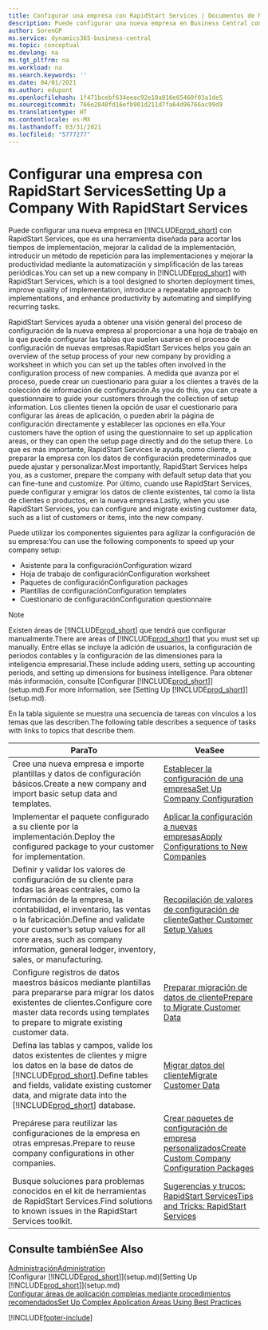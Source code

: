 ```yaml
---
title: Configurar una empresa con RapidStart Services | Documentos de Microsoft
description: Puede configurar una nueva empresa en Business Central con RapidStart Services, que es una herramienta diseñada para acortar los tiempos de implementación, mejorar la calidad de la implementación, introducir un método de repetición para las implementaciones y mejorar la productividad mediante la automatización y simplificación de las tareas periódicas.
author: SorenGP
ms.service: dynamics365-business-central
ms.topic: conceptual
ms.devlang: na
ms.tgt_pltfrm: na
ms.workload: na
ms.search.keywords: ''
ms.date: 04/01/2021
ms.author: edupont
ms.openlocfilehash: 1f471bcebf634eeac92e10a816e65460f03a1de5
ms.sourcegitcommit: 766e2840fd16efb901d211d7fa64d96766ac99d9
ms.translationtype: HT
ms.contentlocale: es-MX
ms.lasthandoff: 03/31/2021
ms.locfileid: "5777277"
---
```

# <a name="setting-up-a-company-with-rapidstart-services"></a><span data-ttu-id="5841a-103">Configurar una empresa con RapidStart Services</span><span class="sxs-lookup"><span data-stu-id="5841a-103">Setting Up a Company With RapidStart Services</span></span>
<span data-ttu-id="5841a-104">Puede configurar una nueva empresa en [!INCLUDE[prod_short](includes/prod_short.md)] con RapidStart Services, que es una herramienta diseñada para acortar los tiempos de implementación, mejorar la calidad de la implementación, introducir un método de repetición para las implementaciones y mejorar la productividad mediante la automatización y simplificación de las tareas periódicas.</span><span class="sxs-lookup"><span data-stu-id="5841a-104">You can set up a new company in [!INCLUDE[prod_short](includes/prod_short.md)] with RapidStart Services, which is a tool designed to shorten deployment times, improve quality of implementation, introduce a repeatable approach to implementations, and enhance productivity by automating and simplifying recurring tasks.</span></span>  

<span data-ttu-id="5841a-105">RapidStart Services ayuda a obtener una visión general del proceso de configuración de la nueva empresa al proporcionar a una hoja de trabajo en la que puede configurar las tablas que suelen usarse en el proceso de configuración de nuevas empresas.</span><span class="sxs-lookup"><span data-stu-id="5841a-105">RapidStart Services helps you gain an overview of the setup process of your new company by providing a worksheet in which you can set up the tables often involved in the configuration process of new companies.</span></span> <span data-ttu-id="5841a-106">A medida que avanza por el proceso, puede crear un cuestionario para guiar a los clientes a través de la colección de información de configuración.</span><span class="sxs-lookup"><span data-stu-id="5841a-106">As you do this, you can create a questionnaire to guide your customers through the collection of setup information.</span></span> <span data-ttu-id="5841a-107">Los clientes tienen la opción de usar el cuestionario para configurar las áreas de aplicación, o pueden abrir la página de configuración directamente y establecer las opciones en ella.</span><span class="sxs-lookup"><span data-stu-id="5841a-107">Your customers have the option of using the questionnaire to set up application areas, or they can open the setup page directly and do the setup there.</span></span> <span data-ttu-id="5841a-108">Lo que es más importante, RapidStart Services le ayuda, como cliente, a preparar la empresa con los datos de configuración predeterminados que puede ajustar y personalizar.</span><span class="sxs-lookup"><span data-stu-id="5841a-108">Most importantly, RapidStart Services helps you, as a customer, prepare the company with default setup data that you can fine-tune and customize.</span></span> <span data-ttu-id="5841a-109">Por último, cuando use RapidStart Services, puede configurar y emigrar los datos de cliente existentes, tal como la lista de clientes o productos, en la nueva empresa.</span><span class="sxs-lookup"><span data-stu-id="5841a-109">Lastly, when you use RapidStart Services, you can configure and migrate existing customer data, such as a list of customers or items, into the new company.</span></span>

<span data-ttu-id="5841a-110">Puede utilizar los componentes siguientes para agilizar la configuración de su empresa:</span><span class="sxs-lookup"><span data-stu-id="5841a-110">You can use the following components to speed up your company setup:</span></span>  

-   <span data-ttu-id="5841a-111">Asistente para la configuración</span><span class="sxs-lookup"><span data-stu-id="5841a-111">Configuration wizard</span></span>  
-   <span data-ttu-id="5841a-112">Hoja de trabajo de configuración</span><span class="sxs-lookup"><span data-stu-id="5841a-112">Configuration worksheet</span></span>  
-   <span data-ttu-id="5841a-113">Paquetes de configuración</span><span class="sxs-lookup"><span data-stu-id="5841a-113">Configuration packages</span></span>  
-   <span data-ttu-id="5841a-114">Plantillas de configuración</span><span class="sxs-lookup"><span data-stu-id="5841a-114">Configuration templates</span></span>  
-   <span data-ttu-id="5841a-115">Cuestionario de configuración</span><span class="sxs-lookup"><span data-stu-id="5841a-115">Configuration questionnaire</span></span>  

> [!Note]  
>  <span data-ttu-id="5841a-116">Existen áreas de [!INCLUDE[prod_short](includes/prod_short.md)] que tendrá que configurar manualmente.</span><span class="sxs-lookup"><span data-stu-id="5841a-116">There are areas of [!INCLUDE[prod_short](includes/prod_short.md)] that you must set up manually.</span></span> <span data-ttu-id="5841a-117">Entre ellas se incluye la adición de usuarios, la configuración de periodos contables y la configuración de las dimensiones para la inteligencia empresarial.</span><span class="sxs-lookup"><span data-stu-id="5841a-117">These include adding users, setting up accounting periods, and setting up dimensions for business intelligence.</span></span> <span data-ttu-id="5841a-118">Para obtener más información, consulte [Configurar [!INCLUDE[prod_short](includes/prod_short.md)]](setup.md).</span><span class="sxs-lookup"><span data-stu-id="5841a-118">For more information, see [Setting Up [!INCLUDE[prod_short](includes/prod_short.md)]](setup.md).</span></span>

 <span data-ttu-id="5841a-119">En la tabla siguiente se muestra una secuencia de tareas con vínculos a los temas que las describen.</span><span class="sxs-lookup"><span data-stu-id="5841a-119">The following table describes a sequence of tasks with links to topics that describe them.</span></span>

|<span data-ttu-id="5841a-120">**Para**</span><span class="sxs-lookup"><span data-stu-id="5841a-120">**To**</span></span>|<span data-ttu-id="5841a-121">**Vea**</span><span class="sxs-lookup"><span data-stu-id="5841a-121">**See**</span></span>|  
|------------|-------------|  
|<span data-ttu-id="5841a-122">Cree una nueva empresa e importe plantillas y datos de configuración básicos.</span><span class="sxs-lookup"><span data-stu-id="5841a-122">Create a new company and import basic setup data and templates.</span></span>|[<span data-ttu-id="5841a-123">Establecer la configuración de una empresa</span><span class="sxs-lookup"><span data-stu-id="5841a-123">Set Up Company Configuration</span></span>](admin-set-up-company-configuration.md)|  
|<span data-ttu-id="5841a-124">Implementar el paquete configurado a su cliente por la implementación.</span><span class="sxs-lookup"><span data-stu-id="5841a-124">Deploy the configured package to your customer for implementation.</span></span>|[<span data-ttu-id="5841a-125">Aplicar la configuración a nuevas empresas</span><span class="sxs-lookup"><span data-stu-id="5841a-125">Apply Configurations to New Companies</span></span>](admin-apply-configuration-to-new-companies.md)|
|<span data-ttu-id="5841a-126">Definir y validar los valores de configuración de su cliente para todas las áreas centrales, como la información de la empresa, la contabilidad, el inventario, las ventas o la fabricación.</span><span class="sxs-lookup"><span data-stu-id="5841a-126">Define and validate your customer’s setup values for all core areas, such as company information, general ledger, inventory, sales, or manufacturing.</span></span>|[<span data-ttu-id="5841a-127">Recopilación de valores de configuración de cliente</span><span class="sxs-lookup"><span data-stu-id="5841a-127">Gather Customer Setup Values</span></span>](admin-gather-customer-setup-values.md)|  
|<span data-ttu-id="5841a-128">Configure registros de datos maestros básicos mediante plantillas para prepararse para migrar los datos existentes de clientes.</span><span class="sxs-lookup"><span data-stu-id="5841a-128">Configure core master data records using templates to prepare to migrate existing customer data.</span></span>|[<span data-ttu-id="5841a-129">Preparar migración de datos de cliente</span><span class="sxs-lookup"><span data-stu-id="5841a-129">Prepare to Migrate Customer Data</span></span>](admin-use-templates-to-prepare-customer-data-for-migration.md)|  
|<span data-ttu-id="5841a-130">Defina las tablas y campos, valide los datos existentes de clientes y migre los datos en la base de datos de [!INCLUDE[prod_short](includes/prod_short.md)].</span><span class="sxs-lookup"><span data-stu-id="5841a-130">Define tables and fields, validate existing customer data, and migrate data into the [!INCLUDE[prod_short](includes/prod_short.md)] database.</span></span>|[<span data-ttu-id="5841a-131">Migrar datos del cliente</span><span class="sxs-lookup"><span data-stu-id="5841a-131">Migrate Customer Data</span></span>](admin-migrate-customer-data.md)|
|<span data-ttu-id="5841a-132">Prepárese para reutilizar las configuraciones de la empresa en otras empresas.</span><span class="sxs-lookup"><span data-stu-id="5841a-132">Prepare to reuse company configurations in other companies.</span></span>|[<span data-ttu-id="5841a-133">Crear paquetes de configuración de empresa personalizados</span><span class="sxs-lookup"><span data-stu-id="5841a-133">Create Custom Company Configuration Packages</span></span>](admin-how-to-create-custom-company-configuration-packages.md)|
|<span data-ttu-id="5841a-134">Busque soluciones para problemas conocidos en el kit de herramientas de RapidStart Services.</span><span class="sxs-lookup"><span data-stu-id="5841a-134">Find solutions to known issues in the RapidStart Services toolkit.</span></span>|[<span data-ttu-id="5841a-135">Sugerencias y trucos: RapidStart Services</span><span class="sxs-lookup"><span data-stu-id="5841a-135">Tips and Tricks: RapidStart Services</span></span>](admin-tips-and-tricks-rapidstart-services.md)|  

## <a name="see-also"></a><span data-ttu-id="5841a-136">Consulte también</span><span class="sxs-lookup"><span data-stu-id="5841a-136">See Also</span></span>  
[<span data-ttu-id="5841a-137">Administración</span><span class="sxs-lookup"><span data-stu-id="5841a-137">Administration</span></span>](admin-setup-and-administration.md)  
<span data-ttu-id="5841a-138">[Configurar [!INCLUDE[prod_short](includes/prod_short.md)]](setup.md)</span><span class="sxs-lookup"><span data-stu-id="5841a-138">[Setting Up [!INCLUDE[prod_short](includes/prod_short.md)]](setup.md)</span></span>  
[<span data-ttu-id="5841a-139">Configurar áreas de aplicación complejas mediante procedimientos recomendados</span><span class="sxs-lookup"><span data-stu-id="5841a-139">Set Up Complex Application Areas Using Best Practices</span></span>](set-up-complex-application-areas-using-best-practices.md)   


[!INCLUDE[footer-include](includes/footer-banner.md)]